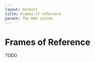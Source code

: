 ```yaml
---
layout: default
title: Frames of reference
parent: The UAV system
---
```


# Frames of Reference

TODO
